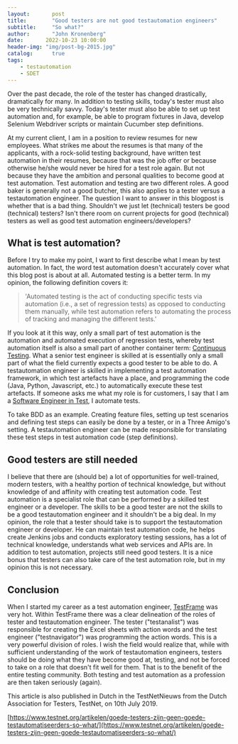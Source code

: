 ```yaml
---
layout:       post
title:        "Good testers are not good testautomation engineers"
subtitle:     "So what?"
author:       "John Kronenberg"
date:       2022-10-23 10:00:00
header-img: "img/post-bg-2015.jpg"
catalog:      true
tags:
    - testautomation
    - SDET
---
```


Over the past decade, the role of the tester has changed drastically, dramatically for many. In addition to testing skills, today's tester must also be very technically savvy. Today's tester must also be able to set up test automation and, for example, be able to program fixtures in Java, develop Selenium Webdriver scripts or maintain Cucumber step definitions.

At my current client, I am in a position to review resumes for new employees. What strikes me about the resumes is that many of the applicants, with a rock-solid testing background, have written test automation in their resumes, because that was the job offer or because otherwise he/she would never be hired for a test role again. But not because they have the ambition and personal qualities to become good at test automation. Test automation and testing are two different roles. A good baker is generally not a good butcher, this also applies to a tester versus a testautomation engineer. The question I want to answer in this blogpost is whether that is a bad thing. Shouldn't we just let (technical) testers be good (technical) testers? Isn't there room on current projects for good (technical) testers as well as good test automation engineers/developers?

## What is test automation?

Before I try to make my point, I want to first describe what I mean by test automation. In fact, the word test automation doesn't accurately cover what this blog post is about at all. Automated testing is a better term. In my opinion, the following definition covers it:

>'Automated testing is the act of conducting specific tests via automation (i.e., a set of regression tests) as opposed to conducting them manually, while test automation refers to automating the process of tracking and managing the different tests.'

If you look at it this way, only a small part of test automation is the automation and automated execution of regression tests, whereby test automation itself is also a small part of another container term: [Continuous Testing](https://en.wikipedia.org/wiki/Continuous_testing). What a senior test engineer is skilled at is essentially only a small part of what the field currently expects a good tester to be able to do. A testautomation engineer is skilled in implementing a test automation framework, in which test artefacts have a place, and programming the code (Java, Python, Javascript, etc.) to automatically execute these test artefacts. If someone asks me what my role is for customers, I say that I am a [Software Engineer in Test](https://blog.testproject.io/2018/11/06/the-software-engineer-in-test/#:~:text=What%20is%20a%20Software%20Engineer,running%20tests%20quickly%20and%20repeatedly.), I automate tests.

To take BDD as an example. Creating feature files, setting up test scenarios and defining test steps can easily be done by a tester, or in a Three Amigo's setting. A testautomation engineer can be made responsible for translating these test steps in test automation code (step definitions).

## Good testers are still needed

I believe that there are (should be) a lot of opportunities for well-trained, modern testers, with a healthy portion of technical knowledge, but without knowledge of and affinity with creating test automation code. Test automation is a specialist role that can be performed by a skilled test engineer or a developer. The skills to be a good tester are not the skills to be a good testautomation engineer and it shouldn't be a big deal. In my opinion, the role that a tester should take is to support the testautomation engineer or developer. He can maintain test automation code, he helps create Jenkins jobs and conducts exploratory testing sessions, has a lot of technical knowledge, understands what web services and APIs are. In addition to test automation, projects still need good testers. It is a nice bonus that testers can also take care of the test automation role, but in my opinion this is not necessary.

## Conclusion

When I started my career as a test automation engineer, [TestFrame](https://nl.wikipedia.org/wiki/TestFrame) was very hot. Within TestFrame there was a clear delineation of the roles of tester and testautomation engineer. The tester ("testanalist") was responsible for creating the Excel sheets with action words and the test engineer ("testnavigator") was programming the action words. This is a very powerful division of roles. I wish the field would realize that, while with sufficient understanding of the work of testautomation engineers, testers should be doing what they have become good at, testing, and not be forced to take on a role that doesn't fit well for them. That is to the benefit of the entire testing community. Both testing and test automation as a profession are then taken seriously (again).

This article is also published in Dutch in the TestNetNieuws from the Dutch Association for Testers, TestNet, on 10th July 2019.
 
[https://www.testnet.org/artikelen/goede-testers-zijn-geen-goede-testautomatiseerders-so-what/](https://www.testnet.org/artikelen/goede-testers-zijn-geen-goede-testautomatiseerders-so-what/)

